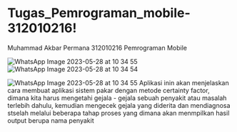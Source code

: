 # Tugas_Pemrograman_mobile-312010216!
Muhammad Akbar  Permana
312010216
Pemrograman Mobile 

![WhatsApp Image 2023-05-28 at 10 34 55](https://github.com/makbarpermana/Tugas_Pemrograman_mobile-312010216/assets/72698864/95f71981-cc83-4c94-828c-1f0bc9c248e9)![WhatsApp Image 2023-05-28 at 10 34 54](https://github.com/makbarpermana/Tugas_Pemrograman_mobile-312010216/assets/72698864/f641d67c-5868-47fe-b2f8-54dcd6112dcc)

![WhatsApp Image 2023-05-28 at 10 34 55](https://github.com/makbarpermana/Tugas_Pemrograman_mobile-312010216/assets/72698864/218b231a-4a28-44f5-b38e-e13206ebf1bc)
Aplikasi inin  akan menjelaskan cara membuat aplikasi sistem pakar dengan metode certainty factor, dimana kita harus mengetahi gejala - gejala sebuah penyakit atau masalah terlebih dahulu,  kemudian mengecek gejala yang diderita dan mendiagnosa stselah melalui beberapa  tahap proses yang dimana akan menmpilkan hasil output berupa nama penyakit
